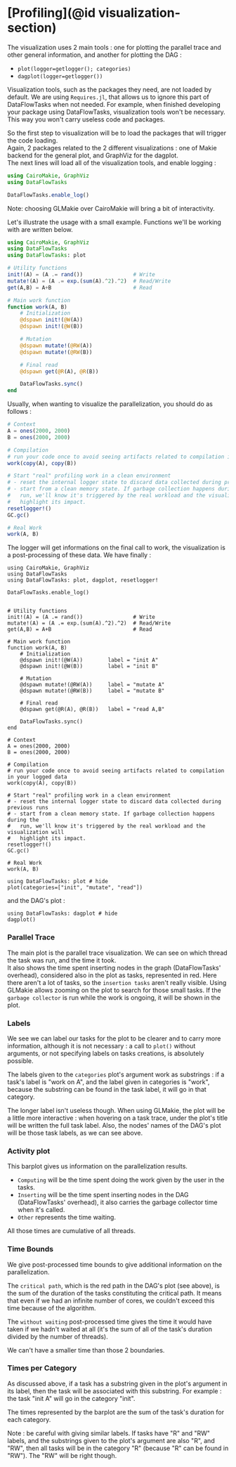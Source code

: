 # [Profiling](@id visualization-section)

The visualization uses 2 main tools : one for plotting the parallel trace and other general information, and another for plotting the DAG :

* `plot(logger=getlogger(); categories)`
* `dagplot(logger=getlogger())`

Visualization tools, such as the packages they need, are not loaded by default. We are using `Requires.jl`, that allows us to ignore this part of DataFlowTasks when not needed. For example, when finished developing your package using DataFlowTasks, visualization tools won't be necessary. This way you won't carry useless code and packages.

So the first step to visualization will be to load the packages that will trigger the code loading.  
Again, 2 packages related to the 2 different visualizations : one of Makie backend for the general plot, and GraphViz for the dagplot.  
The next lines will load all of the visualization tools, and enable logging :

```julia
using CairoMakie, GraphViz
using DataFlowTasks

DataFlowTasks.enable_log()
```

Note: choosing GLMakie over CairoMakie will bring a bit of interactivity.

Let's illustrate the usage with a small example. Functions we'll be working with are written below.

```julia
using CairoMakie, GraphViz
using DataFlowTasks
using DataFlowTasks: plot

# Utility functions
init!(A) = (A .= rand())                # Write
mutate!(A) = (A .= exp.(sum(A).^2).^2)  # Read/Write
get(A,B) = A+B                          # Read

# Main work function
function work(A, B)
    # Initialization
    @dspawn init!(@W(A))
    @dspawn init!(@W(B))

    # Mutation
    @dspawn mutate!(@RW(A))
    @dspawn mutate!(@RW(B)) 

    # Final read
    @dspawn get(@R(A), @R(B))

    DataFlowTasks.sync()
end
```

Usually, when wanting to visualize the parallelization, you should do as follows :

```julia
# Context
A = ones(2000, 2000)
B = ones(2000, 2000)

# Compilation
# run your code once to avoid seeing artifacts related to compilation in your logged data
work(copy(A), copy(B))

# Start "real" profiling work in a clean environment
# - reset the internal logger state to discard data collected during previous runs
# - start from a clean memory state. If garbage collection happens during the
#   run, we'll know it's triggered by the real workload and the visualization will
#   highlight its impact.
resetlogger!()
GC.gc()

# Real Work
work(A, B)
```

The logger will get informations on the final call to work, the visualization is a post-processing of these data. We have finally :

```@setup
using CairoMakie, GraphViz
using DataFlowTasks
using DataFlowTasks: plot, dagplot, resetlogger!

DataFlowTasks.enable_log()


# Utility functions
init!(A) = (A .= rand())                # Write
mutate!(A) = (A .= exp.(sum(A).^2).^2)  # Read/Write
get(A,B) = A+B                          # Read

# Main work function
function work(A, B)
    # Initialization
    @dspawn init!(@W(A))        label = "init A"
    @dspawn init!(@W(B))        label = "init B"

    # Mutation
    @dspawn mutate!(@RW(A))     label = "mutate A"
    @dspawn mutate!(@RW(B))     label = "mutate B"

    # Final read
    @dspawn get(@R(A), @R(B))   label = "read A,B"

    DataFlowTasks.sync()
end

# Context
A = ones(2000, 2000)
B = ones(2000, 2000)

# Compilation
# run your code once to avoid seeing artifacts related to compilation in your logged data
work(copy(A), copy(B))

# Start "real" profiling work in a clean environment
# - reset the internal logger state to discard data collected during previous runs
# - start from a clean memory state. If garbage collection happens during the
#   run, we'll know it's triggered by the real workload and the visualization will
#   highlight its impact.
resetlogger!()
GC.gc()

# Real Work
work(A, B)
```

```@example
using DataFlowTasks: plot # hide
plot(categories=["init", "mutate", "read"])
```

and the DAG's plot :
```@example
using DataFlowTasks: dagplot # hide
dagplot()
```

### Parallel Trace
The main plot is the parallel trace visualization. We can see on which thread the task was run, and the time it took.  
It also shows the time spent inserting nodes in the graph (DataFlowTasks' overhead), considered also in the plot as tasks, represented in red. Here there aren't a lot of tasks, so the `insertion tasks` aren't really visible. Using GLMakie allows zooming on the plot to search for those small tasks.
If the `garbage collector` is run while the work is ongoing, it will be shown in the plot.  


### Labels
We see we can label our tasks for the plot to be clearer and to carry more information, although it is not necessary : a call to `plot()` without arguments, or not specifying labels on tasks creations, is absolutely possible.

The labels given to the `categories` plot's argument work as substrings : if a task's label is "work on A", and the label given in categories is "work", because the substring can be found in the task label, it will go in that category.

The longer label isn't useless though. When using GLMakie, the plot will be a little more interactive : when hovering on a task trace, under the plot's title will be written the full task label. Also, the nodes' names of the DAG's plot will be those task labels, as we can see above.

### Activity plot

This barplot gives us information on the parallelization results.
* `Computing` will be the time spent doing the work given by the user in the tasks.
* `Inserting` will be the time spent inserting nodes in the DAG (DataFlowTasks' overhead), it also carries the garbage collector time when it's called.
* `Other` represents the time waiting.

All those times are cumulative of all threads.

### Time Bounds

We give post-processed time bounds to give additional information on the parallelization.

The `critical path`, which is the red path in the DAG's plot (see above), is the sum of the duration of the tasks constituting the critical path. It means that even if we had an infinite number of cores, we couldn't exceed this time because of the algorithm.

The `without waiting` post-processed time gives the time it would have taken if we hadn't waited at all (it's the sum of all of the task's duration divided by the number of threads).

We can't have a smaller time than those 2 boundaries.

### Times per Category

As discussed above, if a task has a substring given in the plot's argument in its label, then the task will be associated with this substring. For example : the task "init A" will go in the category "init".

The times represented by the barplot are the sum of the task's duration for each category.

Note : be careful with giving similar labels. If tasks have "R" and "RW" labels, and the substrings given to the plot's argument are also "R", and "RW", then all tasks will be in the category "R" (because "R" can be found in "RW"). The "RW" will be right though.